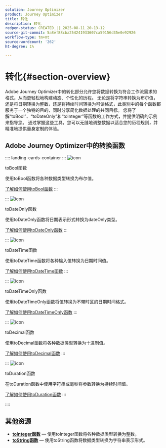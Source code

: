 ```yaml
---
solution: Journey Optimizer
product: Journey Optimizer
title: 转化
description: 转化
redpen-status: CREATED_||_2025-08-11_20-13-12
source-git-commit: 5a8ef88cba254241933607ca59156d35e0e92926
workflow-type: tm+mt
source-wordcount: '262'
ht-degree: 1%

---
```



# 转化{#section-overview}

Adobe Journey Optimizer中的转化部分允许您将数据转换为符合工作流需求的格式，从而更轻松地构建动态、个性化的历程。 无论是将字符串转换为布尔值，还是将日期转换为整数，还是将持续时间转换为可读格式，此类别中的每个函数都服务于一个独特的目的，同时分享简化数据处理的共同目标。 您将了解“toBool”、“toDateOnly”和“toInteger”等函数的工作方式，并提供明确的示例来指导您。 通过掌握这些工具，您可以无缝地调整数据以适合您的历程规则，并精准地提供量身定制的体验。

## Adobe Journey Optimizer中的转换函数

:::: landing-cards-container
:::
![icon](https://cdn.experienceleague.adobe.com/icons/code-branch.svg?lang=zh-Hans)

toBool函数

使用toBool函数将各种数据类型转换为布尔值。

[了解如何使用toBool函数](../using/building-journeys/functions/functiontobool.md)
:::

:::
![icon](https://cdn.experienceleague.adobe.com/icons/code-branch.svg?lang=zh-Hans)

toDateOnly函数

使用toDateOnly函数将日期表示形式转换为dateOnly类型。

[了解如何使用toDateOnly函数](../using/building-journeys/functions/functiontodateonly.md)
:::

:::
![icon](https://cdn.experienceleague.adobe.com/icons/code-branch.svg?lang=zh-Hans)

toDateTime函数

使用toDateTime函数将各种输入值转换为日期时间值。

[了解如何使用toDateTime函数](../using/building-journeys/functions/functiontodatetime.md)
:::

:::
![icon](https://cdn.experienceleague.adobe.com/icons/code-branch.svg?lang=zh-Hans)

toDateTimeOnly函数

使用toDateTimeOnly函数将值转换为不带时区的日期时间格式。

[了解如何使用toDateTimeOnly函数](../using/building-journeys/functions/functiontodatetimeonly.md)
:::

:::
![icon](https://cdn.experienceleague.adobe.com/icons/code-branch.svg?lang=zh-Hans)

toDecimal函数

使用toDecimal函数将各种数据类型转换为十进制值。

[了解如何使用toDecimal函数](../using/building-journeys/functions/functiontodecimal.md)
:::

:::
![icon](https://cdn.experienceleague.adobe.com/icons/code-branch.svg?lang=zh-Hans)

toDuration函数

在toDuration函数中使用字符串或毫秒将参数转换为持续时间值。

[了解如何使用toDuration函数](../using/building-journeys/functions/functiontoduration.md)
:::

::::


## 其他资源

- **[toInteger函数](../using/building-journeys/functions/functiontointeger.md)** — 使用toInteger函数将各种数据类型转换为整数。
- **[toString函数](../using/building-journeys/functions/functiontostring.md)** — 使用toString函数将数据类型转换为字符串表示形式。

